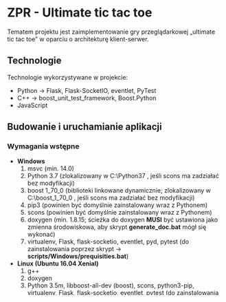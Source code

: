 # ZPR - Ultimate tic tac toe
Tematem projektu jest zaimplementowanie gry przeglądarkowej „ultimate tic tac toe” w oparciu o architekturę klient-serwer.

## Technologie
Technologie wykorzystywane w projekcie:
- Python -> Flask, Flask-SocketIO, eventlet, PyTest
- C++ -> boost_unit_test_framework, Boost.Python
- JavaScript

## Budowanie i uruchamianie aplikacji

### Wymagania wstępne
- **Windows**
  1. msvc (min. 14.0)
  2. Python 3.7 (zlokalizowany w C:\Python37 , jeśli scons ma zadziałać bez modyfikacji)
  3. boost 1_70_0 (biblioteki linkowane dynamicznie; zlokalizowany w C:\boost_1_70_0 , jeśli scons ma zadziałać bez modyfikacji)
  4. pip3 (powinien być domyślnie zainstalowany wraz z Pythonem)
  5. scons (powinien być domyślnie zainstalowany wraz z Pythonem)
  6. doxygen (min. 1.8.15; ścieżka do doxygen **MUSI** być ustawiona jako zmienna środowiskowa, aby skrypt **generate_doc.bat** mógł się wykonać)
  7. virtualenv, Flask, flask-socketio, eventlet, pyd, pytest (do zainstalowania poprzez skrypt -> **scripts/Windows/prequisities.bat**)
- **Linux (Ubuntu 16.04 Xenial)**
  1. g++
  2. doxygen
  3. Python 3.5m, libboost-all-dev (boost), scons, python3-pip, virtualenv, Flask, flask-socketio, eventlet, pytest (do zainstalowania poprzez skrypt -> **scripts/Linux/prequisities.sh**)

### Kompilacja
Należy wejść do katalogu scripts, wybrać katalog Linux/Windows, a następnie uruchomić skrpyt:
**build.sh / build.bat**

### Czyszczenie plików utworzonych przy budowaniu projektu
Należy wejść do katalogu scripts, wybrać katalog Linux/Windows, a następnie uruchomić skrpyt:
**clean.sh / clean.bat**

### Uruchamianie serwera (wraz z automatycznymi testami)
Należy wejść do katalogu scripts, wybrać katalog Linux/Windows, a następnie uruchomić skrpyt: 
**runServer.sh / runServer.bat**

### Generacja dokumentacji
Należy wejść do katalogu scripts, wybrać katalog Linux/Windows, a następnie uruchomić skrpyt: 
**generate_doc.sh / generate_doc.bat**

## Uwagi
Aby usunąć wirtualne środowisko tworzone przy wykonywaniu się skryptu prequisities należy wejść do katalogu scripts, wybrać katalog Linux/Windows, a następnie uruchomić skrpyt:
 **remove_venv.sh / remove_venv.bat**.

## Autorzy
- **Bochenek Mateusz** - [mbochene](https://github.com/mbochene)
- **Adrian Nadratowski** - [nadadrian](https://github.com/nadadrian)

